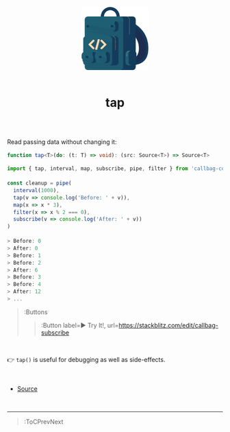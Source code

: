 <div align="center">
  <img src="/callbag.svg" width="156"/>
  <br><br>
  <h1>tap</h1>
  <br><br>
</div>

Read passing data without changing it:

```ts
function tap<T>(do: (t: T) => void): (src: Source<T>) => Source<T>
```
```ts | --term ​
import { tap, interval, map, subscribe, pipe, filter } from 'callbag-common';

const cleanup = pipe(
  interval(1000),
  tap(v => console.log('Before: ' + v)),
  map(x => x * 3),
  filter(x => x % 2 === 0),
  subscribe(v => console.log('After: ' + v))
)

> Before: 0
> After: 0
> Before: 1
> Before: 2
> After: 6
> Before: 3
> Before: 4
> After: 12
> ...
```

> :Buttons
> > :Button label=► Try It!, url=https://stackblitz.com/edit/callbag-subscribe

<br>

👉 `tap()` is useful for debugging as well as side-effects.

<br>

- [Source](https://github.com/loreanvictor/callbag-common/blob/main/src/tap.ts)

<br>

---

> :ToCPrevNext